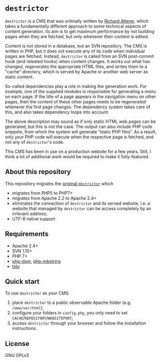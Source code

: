 # `destrictor`

`destrictor` is a CMS that was oritinally written by [Richard Atterer](http://atterer.org/`destrictor`), 
which takes a fundamentally different approach 
to some technical aspects of content generation. 
Its aim is to get maximum performance by not building pages when they are fetched, 
but only whenever their content is edited.

Content is not stored in a database, but an SVN repository. 
The CMS is written in PHP, but it does not execute any of its code 
when individual pages are fetched. 
Instead, `destrictor` is called from an SVN post-commit hook (and releated hooks) 
when content changes. It works out what has changed, regenerates the appropriate HTML files, 
and writes them to a "cache" directory, 
which is served by Apache or another web server as static content.

So-called dependencies play a role in making the generation work. 
For example, one of the supplied modules is responsible for generating a menu on each page. 
If the title of a page appears in the navigation menu on other pages, 
then the content of these other pages needs to be regenerated whenever the first page changes. 
The dependency system takes care of this, and also takes dependency loops into account.

The above description may sound as if only static HTML web pages can be generated, 
but this is not the case. The output can also include PHP code snippets, 
from which the system will generate “static PHP files”. As a result, 
only your PHP code will execute when the respective page is fetched, 
and not any of `destrictor`'s code.

This CMS has been in use on a production website for a few years. 
Still, I think a lot of additional work would be required to make it fully-featured.

## About this repository

This repository migrates the [original `destrictor`](http://atterer.org/`destrictor`)
which

- migrates from PHP5 to PHP7+
- migrates from Apache 2.2 to Apache 2.4+
- eliminates the connection of `destrictor` and its served website, i.e. a website that managed by `destrictor`
can be access completely by an irrlevant address;
- UTF-8 native support

## Requirements

- Apache 2.4+
- SVN 1.10+
- PHP 7+
- [php-dom](http://php.net/manual/en/book.dom.php), [php-mbstring](http://php.net/manual/en/book.mbstring.php)
- [tidy](http://tidy.sourceforge.net/)

## Quick start

To use `destrictor` as your CMS:

1. place `destrictor` to a public observable Apache folder (e.g. `/www/var/html`);
2. configure your folders in `config.php`, you only need to set `CACHE`/`REPOSITORY`/`WEBSITEPORT`;
3. access `destrictor` through your browser and follow the installation instructions.

## License

GNU GPLv3